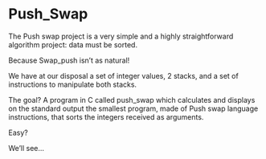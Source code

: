 # Push_Swap
The Push swap project is a very simple and a highly straightforward algorithm project: data must be sorted.

Because Swap_push isn’t as natural!

We have at our disposal a set of integer values, 2 stacks, and a set of instructions
to manipulate both stacks.

The goal? A program in C called push_swap which calculates and displays
on the standard output the smallest program, made of Push swap language instructions,
that sorts the integers received as arguments.

Easy?

We’ll see...
